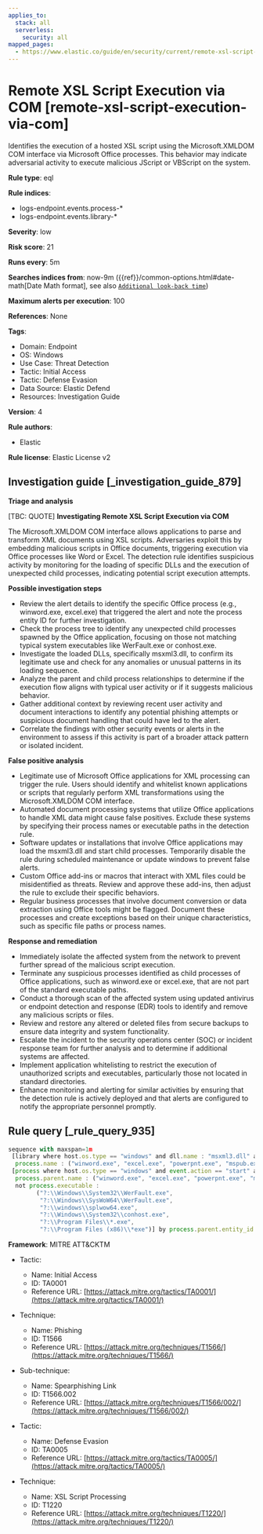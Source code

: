 ```yaml
---
applies_to:
  stack: all
  serverless:
    security: all
mapped_pages:
  - https://www.elastic.co/guide/en/security/current/remote-xsl-script-execution-via-com.html
---
```


# Remote XSL Script Execution via COM [remote-xsl-script-execution-via-com]

Identifies the execution of a hosted XSL script using the Microsoft.XMLDOM COM interface via Microsoft Office processes. This behavior may indicate adversarial activity to execute malicious JScript or VBScript on the system.

**Rule type**: eql

**Rule indices**:

* logs-endpoint.events.process-*
* logs-endpoint.events.library-*

**Severity**: low

**Risk score**: 21

**Runs every**: 5m

**Searches indices from**: now-9m ({{ref}}/common-options.html#date-math[Date Math format], see also [`Additional look-back time`](docs-content://solutions/security/detect-and-alert/create-detection-rule.md#rule-schedule))

**Maximum alerts per execution**: 100

**References**: None

**Tags**:

* Domain: Endpoint
* OS: Windows
* Use Case: Threat Detection
* Tactic: Initial Access
* Tactic: Defense Evasion
* Data Source: Elastic Defend
* Resources: Investigation Guide

**Version**: 4

**Rule authors**:

* Elastic

**Rule license**: Elastic License v2

## Investigation guide [_investigation_guide_879]

**Triage and analysis**

[TBC: QUOTE]
**Investigating Remote XSL Script Execution via COM**

The Microsoft.XMLDOM COM interface allows applications to parse and transform XML documents using XSL scripts. Adversaries exploit this by embedding malicious scripts in Office documents, triggering execution via Office processes like Word or Excel. The detection rule identifies suspicious activity by monitoring for the loading of specific DLLs and the execution of unexpected child processes, indicating potential script execution attempts.

**Possible investigation steps**

* Review the alert details to identify the specific Office process (e.g., winword.exe, excel.exe) that triggered the alert and note the process entity ID for further investigation.
* Check the process tree to identify any unexpected child processes spawned by the Office application, focusing on those not matching typical system executables like WerFault.exe or conhost.exe.
* Investigate the loaded DLLs, specifically msxml3.dll, to confirm its legitimate use and check for any anomalies or unusual patterns in its loading sequence.
* Analyze the parent and child process relationships to determine if the execution flow aligns with typical user activity or if it suggests malicious behavior.
* Gather additional context by reviewing recent user activity and document interactions to identify any potential phishing attempts or suspicious document handling that could have led to the alert.
* Correlate the findings with other security events or alerts in the environment to assess if this activity is part of a broader attack pattern or isolated incident.

**False positive analysis**

* Legitimate use of Microsoft Office applications for XML processing can trigger the rule. Users should identify and whitelist known applications or scripts that regularly perform XML transformations using the Microsoft.XMLDOM COM interface.
* Automated document processing systems that utilize Office applications to handle XML data might cause false positives. Exclude these systems by specifying their process names or executable paths in the detection rule.
* Software updates or installations that involve Office applications may load the msxml3.dll and start child processes. Temporarily disable the rule during scheduled maintenance or update windows to prevent false alerts.
* Custom Office add-ins or macros that interact with XML files could be misidentified as threats. Review and approve these add-ins, then adjust the rule to exclude their specific behaviors.
* Regular business processes that involve document conversion or data extraction using Office tools might be flagged. Document these processes and create exceptions based on their unique characteristics, such as specific file paths or process names.

**Response and remediation**

* Immediately isolate the affected system from the network to prevent further spread of the malicious script execution.
* Terminate any suspicious processes identified as child processes of Office applications, such as winword.exe or excel.exe, that are not part of the standard executable paths.
* Conduct a thorough scan of the affected system using updated antivirus or endpoint detection and response (EDR) tools to identify and remove any malicious scripts or files.
* Review and restore any altered or deleted files from secure backups to ensure data integrity and system functionality.
* Escalate the incident to the security operations center (SOC) or incident response team for further analysis and to determine if additional systems are affected.
* Implement application whitelisting to restrict the execution of unauthorized scripts and executables, particularly those not located in standard directories.
* Enhance monitoring and alerting for similar activities by ensuring that the detection rule is actively deployed and that alerts are configured to notify the appropriate personnel promptly.


## Rule query [_rule_query_935]

```js
sequence with maxspan=1m
 [library where host.os.type == "windows" and dll.name : "msxml3.dll" and
  process.name : ("winword.exe", "excel.exe", "powerpnt.exe", "mspub.exe")] by process.entity_id
 [process where host.os.type == "windows" and event.action == "start" and
  process.parent.name : ("winword.exe", "excel.exe", "powerpnt.exe", "mspub.exe") and
  not process.executable :
        ("?:\\Windows\\System32\\WerFault.exe",
         "?:\\Windows\\SysWoW64\\WerFault.exe",
         "?:\\windows\\splwow64.exe",
         "?:\\Windows\\System32\\conhost.exe",
         "?:\\Program Files\\*.exe",
         "?:\\Program Files (x86)\\*exe")] by process.parent.entity_id
```

**Framework**: MITRE ATT&CKTM

* Tactic:

    * Name: Initial Access
    * ID: TA0001
    * Reference URL: [https://attack.mitre.org/tactics/TA0001/](https://attack.mitre.org/tactics/TA0001/)

* Technique:

    * Name: Phishing
    * ID: T1566
    * Reference URL: [https://attack.mitre.org/techniques/T1566/](https://attack.mitre.org/techniques/T1566/)

* Sub-technique:

    * Name: Spearphishing Link
    * ID: T1566.002
    * Reference URL: [https://attack.mitre.org/techniques/T1566/002/](https://attack.mitre.org/techniques/T1566/002/)

* Tactic:

    * Name: Defense Evasion
    * ID: TA0005
    * Reference URL: [https://attack.mitre.org/tactics/TA0005/](https://attack.mitre.org/tactics/TA0005/)

* Technique:

    * Name: XSL Script Processing
    * ID: T1220
    * Reference URL: [https://attack.mitre.org/techniques/T1220/](https://attack.mitre.org/techniques/T1220/)



